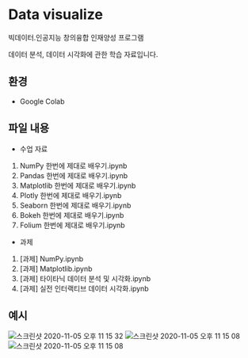 # Data visualize
빅데이터․인공지능 창의융합 인재양성 프로그램

데이터 분석, 데이터 시각화에 관한 학습 자료입니다.

## 환경
- Google Colab

## 파일 내용
- 수업 자료
1. NumPy 한번에 제대로 배우기.ipynb
2. Pandas 한번에 제대로 배우기.ipynb
3. Matplotlib 한번에 제대로 배우기.ipynb
4. Plotly 한번에 제대로 배우기.ipynb
5. Seaborn 한번에 제대로 배우기.ipynb
6. Bokeh 한번에 제대로 배우기.ipynb
7. Folium 한번에 제대로 배우기.ipynb

- 과제
1. [과제] NumPy.ipynb
2. [과제] Matplotlib.ipynb
3. [과제] 타이타닉 데이터 분석 및 시각화.ipynb
4. [과제] 실전 인터랙티브 데이터 시각화.ipynb

## 예시
![스크린샷 2020-11-05 오후 11 15 32](https://user-images.githubusercontent.com/42991070/98252167-f46c8f00-1fbc-11eb-8e54-12d9a33f76dd.png)
![스크린샷 2020-11-05 오후 11 15 08](https://user-images.githubusercontent.com/42991070/98252183-f8001600-1fbc-11eb-8377-00b2eab61112.png)
![스크린샷 2020-11-05 오후 11 15 08](https://user-images.githubusercontent.com/42991070/98252183-f8001600-1fbc-11eb-8377-00b2eab61112.png)
